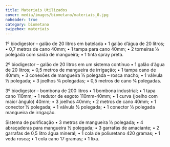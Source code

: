 ```yaml
---
title: Materiais Utilizados
cover: media/images/biometano/materiais_0.jpg
noheader: true
category: biometano
swipebox: materiais
---
```


1º biodigestor – galão de 20 litros em batelada
•	1 galão d’água de 20 litros;
•	0,7 metros de cano 40mm;
•	1 tampa para cano 40mm;
•	2 torneiras ½ polegada com saída de mangueira;
•	1 tinta spray preta.

2º biodigestor – galão de 20 litros em um sistema contínuo
•	1 galão d’água de 20 litros;
•	0,5 metros de mangueira de irrigação;
•	1 tampa cano de 40mm;
•	3 conexões de mangueira ½ polegada – rosca macho;
•	1 válvula ½ polegada;
•	3 joelhos ¾ polegadas;
•	0,5 metros de cano ¾ polegadas.

3º biodigestor – bombona de 200 litros
•	1 bombona industrial;
•	1 tapa cano 110mm;
•	1 redutor de esgoto 110mm-40mm;
•	1 curva (joelho com maior ângulo) 40mm;
•	3 joelhos 40mm;
•	2 metros de cano 40mm;
•	1 conector ½ polegada;
•	1 válvula ½ polegada;
•	1 conector ½ polegada mangueira de irrigação.

Sistema de purificação 
•	3 metros de mangueira ½ polegada;
•	4 abraçaderas para mangueira ½ polegada;
•	3 garrafas de amaciante;
•	2 garrafas de 0,5 litro água mineral;
•	1 cola de poliuretano 420 gramas;
•	1 veda rosca;
•	1 cola cano 17 gramas;
•	1 lixa. 
